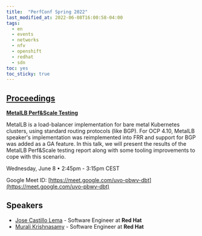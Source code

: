 ```yaml
---
title:  "PerfConf Spring 2022"
last_modified_at: 2022-06-08T16:00:58-04:00
tags:
  - en
  - events
  - networks
  - nfv
  - openshift
  - redhat
  - sdn
toc: yes
toc_sticky: true
---
```


## [Proceedings](https://perfconfspring2022.sched.com/)

[**MetalLB Perf&Scale Testing**](https://perfconfspring2022.sched.com/event/13Nri/metallb-perfscale-testing)

MetalLB is a load-balancer implementation for bare metal Kubernetes clusters, using standard routing protocols (like BGP). For OCP 4.10, MetalLB speaker's implementation was reimplemented into FRR and support for BGP was added as a GA feature. In this talk, we will present the results of the MetalLB Perf&Scale testing report along with some tooling improvements to cope with this scenario.

Wednesday, June 8 • 2:45pm - 3:15pm CEST

Google Meet ID: [https://meet.google.com/uvo-pbwv-dbt](https://meet.google.com/uvo-pbwv-dbt)

## Speakers
 - [Jose Castillo Lema](https://perfconfspring2022.sched.com/speaker/jlema) - Software Engineer at **Red Hat**
 - [Murali Krishnasamy](https://perfconfspring2022.sched.com/speaker/mukrishn) - Software Engineer at **Red Hat**


